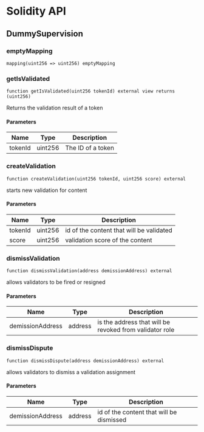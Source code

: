 # Solidity API

## DummySupervision

### emptyMapping

```solidity
mapping(uint256 => uint256) emptyMapping
```

### getIsValidated

```solidity
function getIsValidated(uint256 tokenId) external view returns (uint256)
```

Returns the validation result of a token

#### Parameters

| Name | Type | Description |
| ---- | ---- | ----------- |
| tokenId | uint256 | The ID of a token |

### createValidation

```solidity
function createValidation(uint256 tokenId, uint256 score) external
```

starts new validation for content

#### Parameters

| Name | Type | Description |
| ---- | ---- | ----------- |
| tokenId | uint256 | id of the content that will be validated |
| score | uint256 | validation score of the content |

### dismissValidation

```solidity
function dismissValidation(address demissionAddress) external
```

allows validators to be fired or resigned

#### Parameters

| Name | Type | Description |
| ---- | ---- | ----------- |
| demissionAddress | address | is the address that will be revoked from validator role |

### dismissDispute

```solidity
function dismissDispute(address demissionAddress) external
```

allows validators to dismiss a validation assignment

#### Parameters

| Name | Type | Description |
| ---- | ---- | ----------- |
| demissionAddress | address | id of the content that will be dismissed |


